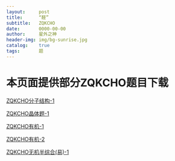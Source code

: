 ```yaml
---
layout:     post
title:      “醛”
subtitle:   ZQKCHO
date:       0000-00-00
author:     星外之神
header-img: img/bg-sunrise.jpg
catalog:    true
tags:       题
--- 
```


# 本页面提供部分ZQKCHO题目下载
[ZQKCHO分子结构-1](https://github.com/wszqkzqk/HMOcalculations/raw/master/ZQKCHO/ZQKCHO%E5%88%86%E5%AD%90%E7%BB%93%E6%9E%84-1.pdf)

[ZQKCHO晶体题-1](https://github.com/wszqkzqk/HMOcalculations/raw/master/ZQKCHO/ZQKCHO%E6%99%B6%E4%BD%93-1.pdf)

[ZQKCHO有机-1]()

[ZQKCHO有机-2]()

[ZQKCHO无机半综合(易)-1]()
